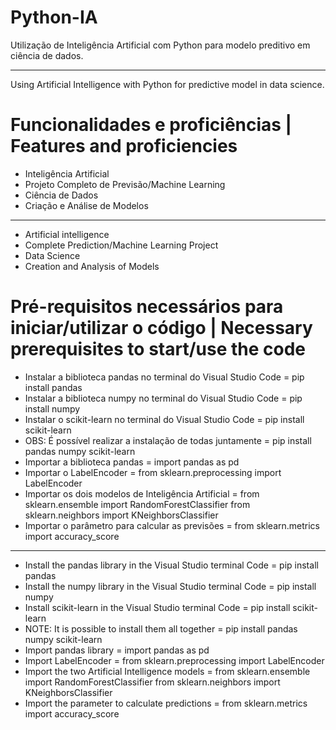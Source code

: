 # Python-IA
Utilização de Inteligência Artificial com Python para modelo preditivo em ciência de dados.
___________________________________________________________________________________________________________________________
Using Artificial Intelligence with Python for predictive model in data science.
# Funcionalidades e proficiências | Features and proficiencies
- Inteligência Artificial
- Projeto Completo de Previsão/Machine Learning
- Ciência de Dados
- Criação e Análise de Modelos
___________________________________________________________________________________________________________________________  
- Artificial intelligence
- Complete Prediction/Machine Learning Project
- Data Science
- Creation and Analysis of Models
# Pré-requisitos necessários para iniciar/utilizar o código | Necessary prerequisites to start/use the code
- Instalar a biblioteca pandas no terminal do Visual Studio Code = pip install pandas
- Instalar a biblioteca numpy no terminal do Visual Studio Code = pip install numpy
- Instalar o scikit-learn no terminal do Visual Studio Code = pip install scikit-learn
- OBS: É possível realizar a instalação de todas juntamente = pip install pandas numpy scikit-learn
- Importar a biblioteca pandas = import pandas as pd
- Importar o LabelEncoder = from sklearn.preprocessing import LabelEncoder
- Importar os dois modelos de Inteligência Artificial = from sklearn.ensemble import RandomForestClassifier
from sklearn.neighbors import KNeighborsClassifier
- Importar o parâmetro para calcular as previsões = from sklearn.metrics import accuracy_score
___________________________________________________________________________________________________________________________ 
- Install the pandas library in the Visual Studio terminal Code = pip install pandas
- Install the numpy library in the Visual Studio terminal Code = pip install numpy
- Install scikit-learn in the Visual Studio terminal Code = pip install scikit-learn
- NOTE: It is possible to install them all together = pip install pandas numpy scikit-learn
- Import pandas library = import pandas as pd
- Import LabelEncoder = from sklearn.preprocessing import LabelEncoder
- Import the two Artificial Intelligence models = from sklearn.ensemble import RandomForestClassifier
from sklearn.neighbors import KNeighborsClassifier
- Import the parameter to calculate predictions = from sklearn.metrics import accuracy_score

